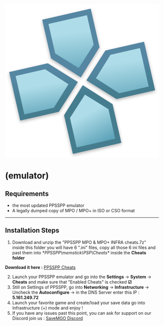 ![PPSSPP Logo](../assets/PPSSPP_logo.svg.png)
# (emulator)

## Requirements
- the most updated PPSSPP emulator
- A legally dumped copy of MPO / MPO+ in ISO or CSO format

---

## Installation Steps
1. Download and unzip the "PPSSPP MPO & MPO+ INFRA cheats.7z" inside this folder you will have 6 ".ini" files, copy all those 6 ini files and past them into **PPSSPP\memstick\PSP\Cheats\** inside the **Cheats folder** 

**Download it here :** [PPSSPP Cheats](https://github.com/snakeswiss/Tutorial-setting-up-MPO-MPO-Online/raw/main/assets/PPSSPP%20MPO%20%26%20MPO%2B%20INFRA%20cheats.7z)

2. Launch your PPSSPP emulator and go into the **Settings** -> **System** -> **Cheats** and make sure that "Enabled Cheats" is checked **☑**
3. Still on Settings of PPSSPP, go into **Networking** -> **Infrastructure** -> Uncheck the **Autoconfigure** -> in the DNS Server enter this IP : **5.161.249.72**
4. Launch your favorite game and create/load your save data go into Infrastructure (+) mode and enjoy !
5. If you have any issues past this point, you can ask for support on our Discord join us : [SaveMGO Discord](https://discord.gg/mgo2pc)
